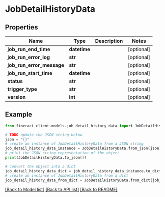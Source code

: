 # JobDetailHistoryData


## Properties

Name | Type | Description | Notes
------------ | ------------- | ------------- | -------------
**job_run_end_time** | **datetime** |  | [optional] 
**job_run_error_log** | **str** |  | [optional] 
**job_run_error_message** | **str** |  | [optional] 
**job_run_start_time** | **datetime** |  | [optional] 
**status** | **str** |  | [optional] 
**trigger_type** | **str** |  | [optional] 
**version** | **int** |  | [optional] 

## Example

```python
from fineract_client.models.job_detail_history_data import JobDetailHistoryData

# TODO update the JSON string below
json = "{}"
# create an instance of JobDetailHistoryData from a JSON string
job_detail_history_data_instance = JobDetailHistoryData.from_json(json)
# print the JSON string representation of the object
print(JobDetailHistoryData.to_json())

# convert the object into a dict
job_detail_history_data_dict = job_detail_history_data_instance.to_dict()
# create an instance of JobDetailHistoryData from a dict
job_detail_history_data_from_dict = JobDetailHistoryData.from_dict(job_detail_history_data_dict)
```
[[Back to Model list]](../README.md#documentation-for-models) [[Back to API list]](../README.md#documentation-for-api-endpoints) [[Back to README]](../README.md)


